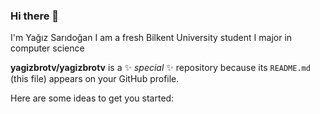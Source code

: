 ### Hi there 👋


I'm Yağız Sarıdoğan
I am a fresh Bilkent University student
I major in computer science


**yagizbrotv/yagizbrotv** is a ✨ _special_ ✨ repository because its `README.md` (this file) appears on your GitHub profile.

Here are some ideas to get you started:


